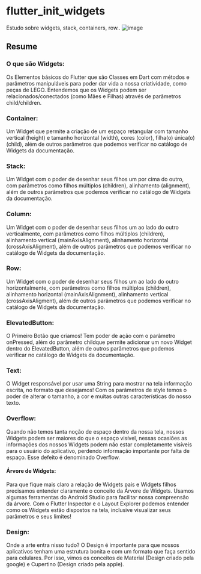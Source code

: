 # flutter_init_widgets

Estudo sobre widgets, stack, containers, row..
![image](https://github.com/daviroquedev/flutter_init_widgets/assets/101668192/f92e3044-5dda-4c1c-b890-12219c75d750)


## Resume

### O que são Widgets:
Os Elementos básicos do Flutter que são Classes em Dart com métodos e parâmetros manipuláveis para poder dar vida a nossa criatividade, como peças de LEGO.
Entendemos que os Widgets podem ser relacionados/conectados (como Mães e Filhas) através de parâmetros child/children.

### Container:
Um Widget que permite a criação de um espaço retangular com tamanho vertical (height) e tamanho horizontal (width), cores (color), filha(o) única(o) (child), além de outros parâmetros que podemos verificar no catálogo de Widgets da documentação.

### Stack:
Um Widget com o poder de desenhar seus filhos um por cima do outro, com parâmetros como filhos múltiplos (children), alinhamento (alignment), além de outros parâmetros que podemos verificar no catálogo de Widgets da documentação.

### Column:
Um Widget com o poder de desenhar seus filhos um ao lado do outro verticalmente, com parâmetros como filhos múltiplos (children), alinhamento vertical (mainAxisAlignment), alinhamento horizontal (crossAxisAligment), além de outros parâmetros que podemos verificar no catálogo de Widgets da documentação.

### Row:
Um Widget com o poder de desenhar seus filhos um ao lado do outro horizontalmente, com parâmetros como filhos múltiplos (children), alinhamento horizontal (mainAxisAlignment), alinhamento vertical (crossAxisAligment), além de outros parâmetros que podemos verificar no catálogo de Widgets da documentação.

### ElevatedButton:
O Primeiro Botão que criamos! Tem poder de ação com o parâmetro onPressed, além do parâmetro childque permite adicionar um novo Widget dentro do ElevatedButton, além de outros parâmetros que podemos verificar no catálogo de Widgets da documentação.

### Text:
O Widget responsável por usar uma String para mostrar na tela informação escrita, no formato que desejamos! Com os parâmetros de style temos o poder de alterar o tamanho, a cor e muitas outras características do nosso texto.

### Overflow:
Quando não temos tanta noção de espaço dentro da nossa tela, nossos Widgets podem ser maiores do que o espaço visível, nessas ocasiões as informações dos nossos Widgets podem não estar completamente visíveis para o usuário do aplicativo, perdendo informação importante por falta de espaço. Esse defeito é denominado Overflow.

#### Árvore de Widgets:
Para que fique mais claro a relação de Widgets pais e Widgets filhos precisamos entender claramente o conceito da Árvore de Widgets. Usamos algumas ferramentas do Android Studio para facilitar nossa compreensão da árvore. Com o Flutter Inspector e o Layout Explorer podemos entender como os Widgets estão dispostos na tela, inclusive visualizar seus parâmetros e seus limites!

### Design:
Onde a arte entra nisso tudo? O Design é importante para que nossos aplicativos tenham uma estrutura bonita e com um formato que faça sentido para celulares. Por isso, vimos os conceitos de Material (Design criado pela google) e Cupertino (Design criado pela apple).
